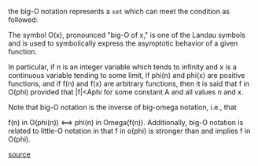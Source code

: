 the big-O notation
represents a `set` which can meet the condition as followed:

The symbol O(x), pronounced "big-O of x," is one of the Landau symbols and is used to symbolically express the asymptotic behavior of a given function.

In particular, if n is an integer variable which tends to infinity and x is a continuous variable tending to some limit, if phi(n) and phi(x) are positive functions, and if f(n) and f(x) are arbitrary functions, then it is said that f in O(phi) provided that |f|<Aphi for some constant A and all values n and x.

Note that big-O notation is the inverse of big-omega notation, i.e., that

 f(n) in O(phi(n)) <==> phi(n) in Omega(f(n)). 
Additionally, big-O notation is related to little-O notation in that f in o(phi) is stronger than and implies f in O(phi).

[source](https://mathworld.wolfram.com/Big-ONotation.html)
